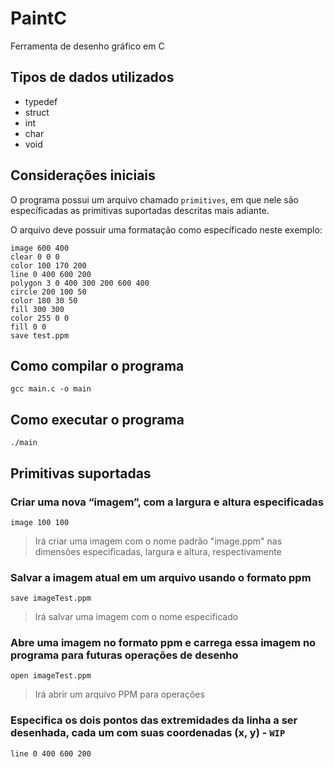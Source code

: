 # PaintC
Ferramenta de desenho gráfico em C

## Tipos de dados utilizados

 - typedef
 - struct
 - int
 - char
 - void

## Considerações iniciais

O programa possui um arquivo chamado `primitives`, em que nele são específicadas as primitivas suportadas descritas mais adiante.

O arquivo deve possuir uma formatação como específicado neste exemplo:
```
image 600 400
clear 0 0 0
color 100 170 200
line 0 400 600 200
polygon 3 0 400 300 200 600 400
circle 200 100 50
color 180 30 50
fill 300 300
color 255 0 0
fill 0 0
save test.ppm
```

## Como compilar o programa

```
gcc main.c -o main
```

## Como executar o programa

```
./main
```

## Primitivas suportadas

### Criar uma nova “imagem”, com a largura e altura especificadas
```
image 100 100
```
> Irá criar uma imagem com o nome padrão "image.ppm" nas dimensões especificadas, largura e altura, respectivamente

### Salvar a imagem atual em um arquivo usando o formato ppm
```
save imageTest.ppm
```
> Irá salvar uma imagem com o nome especificado

### Abre uma imagem no formato ppm e carrega essa imagem no programa para futuras operações de desenho
```
open imageTest.ppm
```
> Irá abrir um arquivo PPM para operações

### Especifica os dois pontos das extremidades da linha a ser desenhada, cada um com suas coordenadas (x, y) - `WIP`
```
line 0 400 600 200
```
